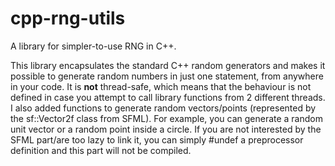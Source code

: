 # cpp-rng-utils
A library for simpler-to-use RNG in C++.

This library encapsulates the standard C++ random generators and makes it possible to generate random numbers in just one statement, from anywhere in your code. It is **not** thread-safe, which means that the behaviour is not defined in case you attempt to call library functions from 2 different threads.
I also added functions to generate random vectors/points (represented by the sf::Vector2f class from SFML). For example, you can generate a random unit vector or a random point inside a circle.
If you are not interested by the SFML part/are too lazy to link it, you can simply #undef a preprocessor definition and this part will not be compiled.

